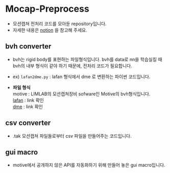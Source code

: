
# Mocap-Preprocess
* 모션캡쳐 전처리 코드를 모아둔 repository입니다.
* 자세한 내용은 [notion](https://jh11.notion.site/Mocap-48f9578a29de49b793e22bbc2c40e02d) 을 참고해 주세요.

## bvh converter
* bvh는 rigid body를 표현하는 파일형식입니다. bvh를 data로 nn을 학습실킬 때 bvh의 내부 형식이 같야 하기 때문에, 전처리 코드가 필요합니다.
* ex) `lafan2dme.py` : lafan 형식에서 dme 로 변환하는 파이썬 코드입니다.

* **파일 형식**  
  motive : LIMLAB의 모션캡쳐장비 sofware인 Motive의 bvh형식입니다.  
  [lafan](https://github.com/ubisoft/ubisoft-laforge-animation-dataset) : link 확인  
  [dme](https://github.com/DeepMotionEditing/deep-motion-editing) : link 확인  

## csv converter

* .tak 모션캡쳐 파일들로부터 csv 파일을 만들어주는 코드입니다.

## gui macro

* motive에서 공개하지 않은 API를 자동화하기 위해 만들어 놓은 gui macro입니다. 
